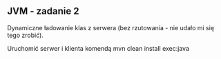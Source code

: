 ## JVM - zadanie 2
Dynamiczne ładowanie klas z serwera (bez rzutowania - nie udało mi się tego zrobić).

Uruchomić serwer i klienta komendą mvn clean install exec:java